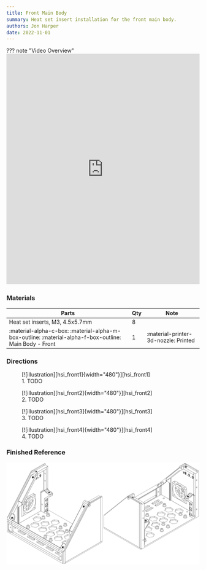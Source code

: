 ```yaml
---
title: Front Main Body
summary: Heat set insert installation for the front main body.
authors: Jon Harper
date: 2022-11-01
---
```



??? note "Video Overview"
    <iframe src="https://jon-harper.github.io/OmniBox/video/0.9.9/hsi_front.mp4" frameborder="0" width="100%" height="600px" allowfullscreen></iframe>

### Materials

| Parts                             | Qty | Note                            |
|-----------------------------------|-----|---------------------------------|
| Heat set inserts, M3, 4.5x5.7mm   | 8   |                                 |
| :material-alpha-c-box: :material-alpha-m-box-outline: :material-alpha-f-box-outline: Main Body - Front | 1   | :material-printer-3d-nozzle: Printed |

### Directions
                                                            
<figure markdown>
  [![illustration][hsi_front1]{width="480"}][hsi_front1]
  <figcaption>1. TODO</figcaption>
</figure>

<figure markdown>
  [![illustration][hsi_front2]{width="480"}][hsi_front2]
  <figcaption>2. TODO</figcaption>
</figure>

<figure markdown>
  [![illustration][hsi_front3]{width="480"}][hsi_front3]
  <figcaption>3. TODO</figcaption>
</figure>

<figure markdown>
  [![illustration][hsi_front4]{width="480"}][hsi_front4]
  <figcaption>4. TODO</figcaption>
</figure>


### Finished Reference

[![illustration][hsi_front_final]][hsi_front_final]

[hsi_front1]: ../img/assembly/hsi/front/front_hsi1.png
[hsi_front2]: ../img/assembly/hsi/front/front_hsi2.png
[hsi_front3]: ../img/assembly/hsi/front/front_hsi3.png
[hsi_front4]: ../img/assembly/hsi/front/front_hsi4.png
[hsi_front_final]: ../img/assembly/hsi/front/front_hsi_final.png